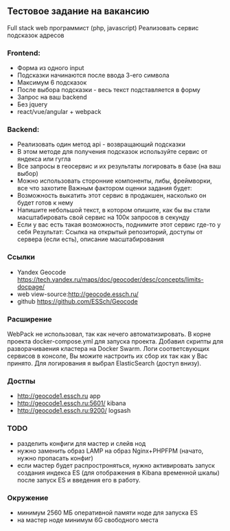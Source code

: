 ## Тестовое задание на вакансию
Full stack web программист (php, javascript)
Реализовать сервис подсказок адресов
### Frontend:
* Форма из одного input
* Подсказки начинаются после ввода 3-его символа
* Максимум 6 подсказок
* После выбора подсказки - весь текст подставляется в форму
* Запрос на ваш backend
* Без jquery
* react/vue/angular + webpack
### Backend:
* Реализовать один метод api - возвращающий подсказки
* В этом методе для получения подсказок используйте сервис от яндекса или гугла
* Все запросы в геосервис и их результаты логировать в базе (на ваш выбор)
* Можно использовать сторонние компоненты, либы, фреймворки, все что захотите
Важным фактором оценки задания будет:
* Возможность выкатить этот сервис в продакшен, насколько он будет готов к нему
* Напишите небольшой текст, в котором опишите, как бы вы стали масштабировать
свой сервис на 100к запросов в секунду
* Если у вас есть такая возможность, поднимите этот сервис где-то у себя
Результат: Ссылка на открытый репозиторий, доступы от сервера (если есть), описание
масштабирования

### Ссылки
* Yandex Geocode https://tech.yandex.ru/maps/doc/geocoder/desc/concepts/limits-docpage/
* web view-source:http://geocode.essch.ru/
* github https://github.com/ESSch/Geocode

### Расширение 
WebPack не использовал, так как нечего автоматизировать.
В корне проекта docker-compose.yml для запуска проекта.
Добавил скрипты для разворачиваения кластера на Docker Swarm.
Логи соответсвующих сервисов в консоле, Вы можите настроить их сбор их так как у Вас принято.
Для логирования я выбрал ElasticSearch (доступ внизу).

### Достпы 
* http://geocode1.essch.ru       app
* http://geocode1.essch.ru:5601/ kibana
* http://geocode1.essch.ru:9200/ logsash

### TODO
* разделить конфиги для мастер и слейв нод
* нужно заменить образ LAMP на образ Nginx+PHPFPM (начато, нужно пропасать конфиг)
* если мастер будет распростроняться, нужно активировать запуск создания индекса ES (для отображения в Kibana временной шкалы)
после запуск ES и введения его в работу.

### Окружение
* минимум 2560 МБ оперативной памяти ноде для запуска ES
* на мастер ноде минимум 6G свободного места